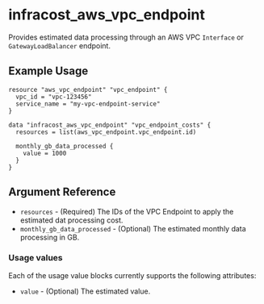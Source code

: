 # infracost_aws_vpc_endpoint

Provides estimated data processing through an AWS VPC `Interface` or `GatewayLoadBalancer` endpoint.

## Example Usage

```hcl
resource "aws_vpc_endpoint" "vpc_endpoint" {
  vpc_id = "vpc-123456"
  service_name = "my-vpc-endpoint-service"
}

data "infracost_aws_vpc_endpoint" "vpc_endpoint_costs" {
  resources = list(aws_vpc_endpoint.vpc_endpoint.id)

  monthly_gb_data_processed {
    value = 1000
  }
}
```

## Argument Reference

* `resources` - (Required) The IDs of the VPC Endpoint to apply the estimated dat processing cost.
* `monthly_gb_data_processed` - (Optional) The estimated monthly data processing in GB.

### Usage values

Each of the usage value blocks currently supports the following attributes:
* `value` - (Optional) The estimated value.

